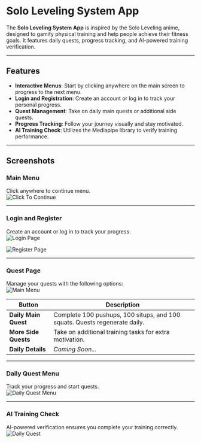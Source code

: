 # Solo Leveling System App

The **Solo Leveling System App** is inspired by the Solo Leveling anime, designed to gamify physical training and help people achieve their fitness goals. It features daily quests, progress tracking, and AI-powered training verification.

---

## **Features**

- **Interactive Menus**: Start by clicking anywhere on the main screen to progress to the next menu.
- **Login and Registration**: Create an account or log in to track your personal progress.
- **Quest Management**: Take on daily main quests or additional side quests.
- **Progress Tracking**: Follow your journey visually and stay motivated.
- **AI Training Check**: Utilizes the Mediapipe library to verify training performance.

---

## **Screenshots**

### **Main Menu**
Click anywhere to continue menu. <br>
![Click To Continue](https://github.com/user-attachments/assets/ec44861a-cfe8-43e5-83a2-cecf7c1ad25a)

---

### **Login and Register**
Create an account or log in to track your progress. <br>
![Login Page](https://github.com/user-attachments/assets/9f3888d9-e20b-4bfb-9e88-27bfae756dc0) <br>

![Register Page](https://github.com/user-attachments/assets/9945356d-20e0-4145-91fc-decf67751d3a)

---

### **Quest Page**
Manage your quests with the following options: <br>
![Main Menu](https://github.com/user-attachments/assets/0b7d8b0d-d744-4e1e-8bdf-7bc46449447a) <br>

| **Button**           | **Description**                                                                   |
|-----------------------|-----------------------------------------------------------------------------------|
| **Daily Main Quest**  | Complete 100 pushups, 100 situps, and 100 squats. Quests regenerate daily.        |
| **More Side Quests**  | Take on additional training tasks for extra motivation.                          |
| **Daily Details**     | *Coming Soon...*                                                                 |

---

### **Daily Quest Menu**
Track your progress and start quests. <br>
![Daily Quest Menu](https://github.com/user-attachments/assets/f8b154e5-bcf6-4b6f-ab5b-6a4074ab8bab)

---

### **AI Training Check**
AI-powered verification ensures you complete your training correctly. <br>
![Daily Quest](https://github.com/user-attachments/assets/0c2e0023-4f84-4769-8ac4-3f7a6ad79080)

